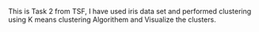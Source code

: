 This is Task 2 from TSF, I have used iris data set and performed clustering using K means clustering Algorithem and Visualize the clusters.
